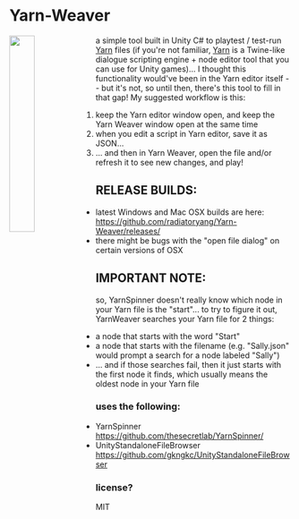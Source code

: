 # Yarn-Weaver
<img width=30% align=left src=https://raw.githubusercontent.com/radiatoryang/Yarn-Weaver/master/yarnWeaver_sample.gif> 

a simple tool built in Unity C# to playtest / test-run [Yarn](https://github.com/InfiniteAmmoInc/Yarn) files (if you're not familiar, [Yarn](https://github.com/InfiniteAmmoInc/Yarn) is a Twine-like dialogue scripting engine + node editor tool that you can use for Unity games)... I thought this functionality would've been in the Yarn editor itself -- but it's not, so until then, there's this tool to fill in that gap! My suggested workflow is this: 

1. keep the Yarn editor window open, and keep the Yarn Weaver window open at the same time
2. when you edit a script in Yarn editor, save it as JSON...
3. ... and then in Yarn Weaver, open the file and/or refresh it to see new changes, and play!

## RELEASE BUILDS:
- latest Windows and Mac OSX builds are here: https://github.com/radiatoryang/Yarn-Weaver/releases/
- there might be bugs with the "open file dialog" on certain versions of OSX

## IMPORTANT NOTE:
so, YarnSpinner doesn't really know which node in your Yarn file is the "start"... to try to figure it out, YarnWeaver searches your Yarn file for 2 things:
- a node that starts with the word "Start"
- a node that starts with the filename (e.g. "Sally.json" would prompt a search for a node labeled "Sally")
- ... and if those searches fail, then it just starts with the first node it finds, which usually means the oldest node in your Yarn file

### uses the following:
- YarnSpinner https://github.com/thesecretlab/YarnSpinner/
- UnityStandaloneFileBrowser https://github.com/gkngkc/UnityStandaloneFileBrowser

### license?
MIT
